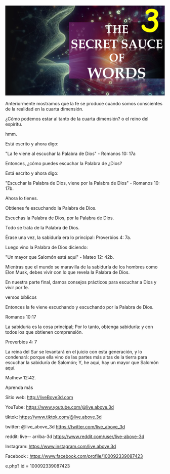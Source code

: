 ![Video cover image](../cover.jpeg "cover-photo")

Anteriormente mostramos que la fe se produce cuando somos conscientes de la realidad en la cuarta dimensión.

¿Cómo podemos estar al tanto de la cuarta dimensión? o el reino del espíritu.

hmm.

Está escrito y ahora digo:

"La fe viene al escuchar la Palabra de Dios" - Romanos 10: 17a

Entonces, ¿cómo puedes escuchar la Palabra de ¿Dios?

Está escrito y ahora digo:

"Escuchar la Palabra de Dios, viene por la Palabra de Dios" - Romanos 10: 17b.

Ahora lo tienes.

Obtienes fe escuchando la Palabra de Dios.

Escuchas la Palabra de Dios, por la Palabra de Dios.

Todo se trata de la Palabra de Dios.

Érase una vez, la sabiduría era lo principal: Proverbios 4: 7a.

Luego vino la Palabra de Dios diciendo:

"Un mayor que Salomón está aquí" - Mateo 12: 42b.

Mientras que el mundo se maravilla de la sabiduría de los hombres como Elon Musk, debes vivir con lo que revela la Palabra de Dios.

En nuestra parte final, damos consejos prácticos para escuchar a Dios y vivir por fe.

versos bíblicos

Entonces la fe viene escuchando y escuchando por la Palabra de Dios.

Romanos 10:17

La sabiduría es la cosa principal; Por lo tanto, obtenga sabiduría: y con todos los que obtienen comprensión.

Proverbios 4: 7

La reina del Sur se levantará en el juicio con esta generación, y lo condenará: porque ella vino de las partes más altas de la tierra para escuchar la sabiduría de Salomón; Y, he aquí, hay un mayor que Salomón aquí.

Mathew 12:42.

Aprenda más

Sitio web: http://liveBove3d.com

YouTube: https://www.youtube.com/@live.above.3d

tiktok: https://www.tiktok.com/@live.above.3d

twitter: @live_above_3d https://twitter.com/live_above_3d

reddit: live-- arriba-3d https://www.reddit.com/user/live-above-3d

Instagram: https://www.instagram.com/live.above.3d

Facebook : https://www.facebook.com/profile/100092339087423

e.php? id = 100092339087423